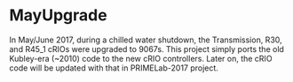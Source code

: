 # MayUpgrade

In May/June 2017, during a chilled water shutdown, the Transmission, R30, and R45_1 cRIOs were upgraded to 9067s.  This project simply ports the old Kubley-era (~2010) code to the new cRIO controllers.  Later on, the cRIO code will be updated with that in PRIMELab-2017 project.

